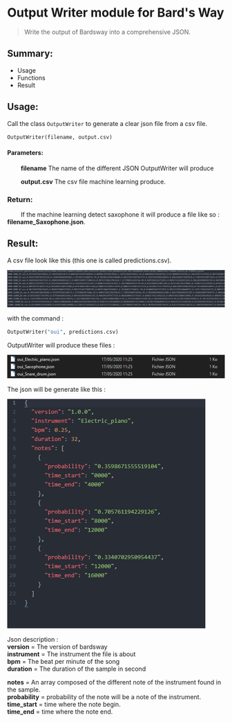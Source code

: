 # Output Writer module for Bard's Way #
>
> Write the output of Bardsway into a comprehensive JSON.
>

## Summary: ##
- Usage
- Functions
- Result

## Usage: ##
Call the class `OutputWriter` to generate a clear json file from a csv file.

```python
OutputWriter(filename, output.csv)
```

#### Parameters: ####
&nbsp;&nbsp;&nbsp;&nbsp;&nbsp;&nbsp;&nbsp;&nbsp;**filename** The name of the different JSON OutputWriter will produce

&nbsp;&nbsp;&nbsp;&nbsp;&nbsp;&nbsp;&nbsp;&nbsp;**output.csv** The csv file machine learning produce.

### Return: ####
&nbsp;&nbsp;&nbsp;&nbsp;&nbsp;&nbsp;&nbsp;&nbsp;If the machine learning detect saxophone it will produce a file like so : **filename_Saxophone.json**.

## Result: ##

A csv file look like this (this one is called predictions.csv).

![alt text](./assets/csv.png)

with the command :
```python
OutputWriter("oui", predictions.csv)
```
OutputWriter will produce these files :

![alt text](./assets/jsonfiles.png)

The json will be generate like this :

![alt text](./assets/jsoncontent.png)

Json description :  
**version** = The version of bardsway  
**instrument** = The instrument the file is about  
**bpm** = The beat per minute of the song  
**duration** = The duration of the sample in second

**notes** = An array composed of the different note of the instrument found in the sample.  
**probability** = probability of the note will be a note of the instrument.  
**time_start** = time where the note begin.  
**time_end** = time where the note end.
